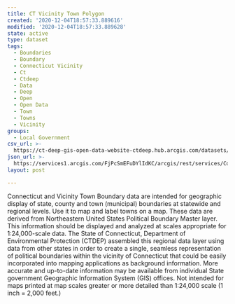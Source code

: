 ```yaml
---
title: CT Vicinity Town Polygon
created: '2020-12-04T18:57:33.889616'
modified: '2020-12-04T18:57:33.889628'
state: active
type: dataset
tags:
  - Boundaries
  - Boundary
  - Connecticut Vicinity
  - Ct
  - Ctdeep
  - Data
  - Deep
  - Open
  - Open Data
  - Town
  - Towns
  - Vicinity
groups:
  - Local Government
csv_url: >-
  https://ct-deep-gis-open-data-website-ctdeep.hub.arcgis.com/datasets/82672ae5f3764021b9a4804f524f928b_1.csv?outSR=%7B%22latestWkid%22%3A2234%2C%22wkid%22%3A102656%7D
json_url: >-
  https://services1.arcgis.com/FjPcSmEFuDYlIdKC/arcgis/rest/services/Connecticut_and_Vicinity_Town_Boundary_Set/FeatureServer/1
layout: post

---
```

Connecticut and Vicinity Town Boundary data are intended for geographic display of state, county and town (municipal) boundaries at statewide and regional levels. Use it to map and label towns on a map. These data are derived from Northeastern United States Political Boundary Master layer.
This information should be displayed and analyzed at scales appropriate for 1:24,000-scale data. The State of Connecticut, Department of Environmental Protection (CTDEP) assembled this regional data layer using data from other states in order to create a single, seamless representation of political boundaries within the vicinity of Connecticut that could be easily incorporated into mapping applications as background information. More accurate and up-to-date information may be available from individual State government Geographic Information System (GIS) offices. Not intended for maps printed at map scales greater or more detailed than 1:24,000 scale (1 inch = 2,000 feet.)
